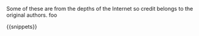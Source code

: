 Some of these are from the depths of the Internet so credit belongs to the
original authors.
foo

{{snippets}}

